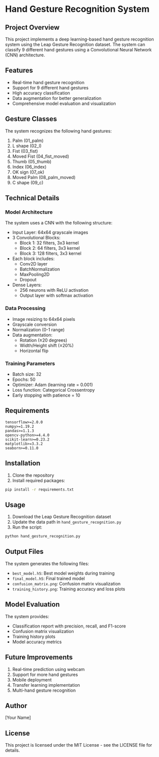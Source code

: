 # Hand Gesture Recognition System

## Project Overview
This project implements a deep learning-based hand gesture recognition system using the Leap Gesture Recognition dataset. The system can classify 9 different hand gestures using a Convolutional Neural Network (CNN) architecture.

## Features
- Real-time hand gesture recognition
- Support for 9 different hand gestures
- High accuracy classification
- Data augmentation for better generalization
- Comprehensive model evaluation and visualization

## Gesture Classes
The system recognizes the following hand gestures:
1. Palm (01_palm)
2. L shape (02_l)
3. Fist (03_fist)
4. Moved Fist (04_fist_moved)
5. Thumb (05_thumb)
6. Index (06_index)
7. OK sign (07_ok)
8. Moved Palm (08_palm_moved)
9. C shape (09_c)

## Technical Details

### Model Architecture
The system uses a CNN with the following structure:
- Input Layer: 64x64 grayscale images
- 3 Convolutional Blocks:
  - Block 1: 32 filters, 3x3 kernel
  - Block 2: 64 filters, 3x3 kernel
  - Block 3: 128 filters, 3x3 kernel
- Each block includes:
  - Conv2D layer
  - BatchNormalization
  - MaxPooling2D
  - Dropout
- Dense Layers:
  - 256 neurons with ReLU activation
  - Output layer with softmax activation

### Data Processing
- Image resizing to 64x64 pixels
- Grayscale conversion
- Normalization (0-1 range)
- Data augmentation:
  - Rotation (±20 degrees)
  - Width/Height shift (±20%)
  - Horizontal flip

### Training Parameters
- Batch size: 32
- Epochs: 50
- Optimizer: Adam (learning rate = 0.001)
- Loss function: Categorical Crossentropy
- Early stopping with patience = 10

## Requirements
```
tensorflow>=2.0.0
numpy>=1.19.2
pandas>=1.1.3
opencv-python>=4.4.0
scikit-learn>=0.23.2
matplotlib>=3.3.2
seaborn>=0.11.0
```

## Installation
1. Clone the repository
2. Install required packages:
```bash
pip install -r requirements.txt
```

## Usage
1. Download the Leap Gesture Recognition dataset
2. Update the data path in `hand_gesture_recognition.py`
3. Run the script:
```bash
python hand_gesture_recognition.py
```

## Output Files
The system generates the following files:
- `best_model.h5`: Best model weights during training
- `final_model.h5`: Final trained model
- `confusion_matrix.png`: Confusion matrix visualization
- `training_history.png`: Training accuracy and loss plots

## Model Evaluation
The system provides:
- Classification report with precision, recall, and F1-score
- Confusion matrix visualization
- Training history plots
- Model accuracy metrics

## Future Improvements
1. Real-time prediction using webcam
2. Support for more hand gestures
3. Mobile deployment
4. Transfer learning implementation
5. Multi-hand gesture recognition

## Author
[Your Name]

## License
This project is licensed under the MIT License - see the LICENSE file for details. 